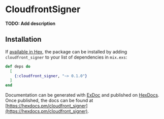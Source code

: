 # CloudfrontSigner

**TODO: Add description**

## Installation

If [available in Hex](https://hex.pm/docs/publish), the package can be installed
by adding `cloudfront_signer` to your list of dependencies in `mix.exs`:

```elixir
def deps do
  [
    {:cloudfront_signer, "~> 0.1.0"}
  ]
end
```

Documentation can be generated with [ExDoc](https://github.com/elixir-lang/ex_doc)
and published on [HexDocs](https://hexdocs.pm). Once published, the docs can
be found at [https://hexdocs.pm/cloudfront_signer](https://hexdocs.pm/cloudfront_signer).

